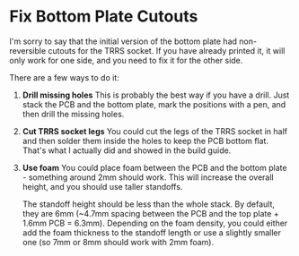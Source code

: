 # Fix Bottom Plate Cutouts

I'm sorry to say that the initial version of the bottom plate had non-reversible cutouts for the TRRS socket. If you have already printed it, it will only work for one side, and you need to fix it for the other side.

There are a few ways to do it:

1. **Drill missing holes**
   This is probably the best way if you have a drill. Just stack the PCB and the bottom plate, mark the positions with a pen, and then drill the missing holes.

2. **Cut TRRS socket legs**
   You could cut the legs of the TRRS socket in half and then solder them inside the holes to keep the PCB bottom flat. That's what I actually did and showed in the build guide.

3. **Use foam**
   You could place foam between the PCB and the bottom plate - something around 2mm should work. This will increase the overall height, and you should use taller standoffs.

   The standoff height should be less than the whole stack. By default, they are 6mm (~4.7mm spacing between the PCB and the top plate + 1.6mm PCB = 6.3mm). Depending on the foam density, you could either add the foam thickness to the standoff length or use a slightly smaller one (so 7mm or 8mm should work with 2mm foam).
